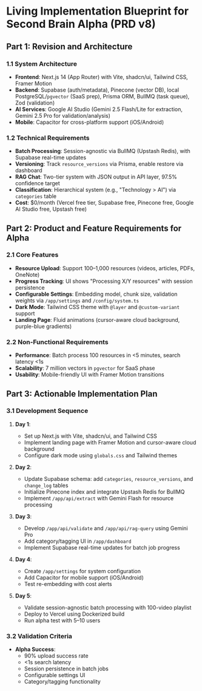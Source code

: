 # Living Implementation Blueprint for Second Brain Alpha (PRD v8)

## Part 1: Revision and Architecture

### 1.1 System Architecture
- **Frontend**: Next.js 14 (App Router) with Vite, shadcn/ui, Tailwind CSS, Framer Motion
- **Backend**: Supabase (auth/metadata), Pinecone (vector DB), local PostgreSQL/`pgvector` (SaaS prep), Prisma ORM, BullMQ (task queue), Zod (validation)
- **AI Services**: Google AI Studio (Gemini 2.5 Flash/Lite for extraction, Gemini 2.5 Pro for validation/analysis)
- **Mobile**: Capacitor for cross-platform support (iOS/Android)

### 1.2 Technical Requirements
- **Batch Processing**: Session-agnostic via BullMQ (Upstash Redis), with Supabase real-time updates
- **Versioning**: Track `resource_versions` via Prisma, enable restore via dashboard
- **RAG Chat**: Two-tier system with JSON output in API layer, 97.5% confidence target
- **Classification**: Hierarchical system (e.g., "Technology > AI") via `categories` table
- **Cost**: $0/month (Vercel free tier, Supabase free, Pinecone free, Google AI Studio free, Upstash free)

## Part 2: Product and Feature Requirements for Alpha

### 2.1 Core Features
- **Resource Upload**: Support 100–1,000 resources (videos, articles, PDFs, OneNote)
- **Progress Tracking**: UI shows "Processing X/Y resources" with session persistence
- **Configurable Settings**: Embedding model, chunk size, validation weights via `/app/settings` and `/config/system.ts`
- **Dark Mode**: Tailwind CSS theme with `@layer` and `@custom-variant` support
- **Landing Page**: Fluid animations (cursor-aware cloud background, purple-blue gradients)

### 2.2 Non-Functional Requirements
- **Performance**: Batch process 100 resources in <5 minutes, search latency <1s
- **Scalability**: 7 million vectors in `pgvector` for SaaS phase
- **Usability**: Mobile-friendly UI with Framer Motion transitions

## Part 3: Actionable Implementation Plan

### 3.1 Development Sequence
1. **Day 1**: 
   - Set up Next.js with Vite, shadcn/ui, and Tailwind CSS
   - Implement landing page with Framer Motion and cursor-aware cloud background
   - Configure dark mode using `globals.css` and Tailwind themes

2. **Day 2**: 
   - Update Supabase schema: add `categories`, `resource_versions`, and `change_log` tables
   - Initialize Pinecone index and integrate Upstash Redis for BullMQ
   - Implement `/app/api/extract` with Gemini Flash for resource processing

3. **Day 3**: 
   - Develop `/app/api/validate` and `/app/api/rag-query` using Gemini Pro
   - Add category/tagging UI in `/app/dashboard`
   - Implement Supabase real-time updates for batch job progress

4. **Day 4**: 
   - Create `/app/settings` for system configuration
   - Add Capacitor for mobile support (iOS/Android)
   - Test re-embedding with cost alerts

5. **Day 5**: 
   - Validate session-agnostic batch processing with 100-video playlist
   - Deploy to Vercel using Dockerized build
   - Run alpha test with 5–10 users

### 3.2 Validation Criteria
- **Alpha Success**: 
  - 90% upload success rate
  - <1s search latency
  - Session persistence in batch jobs
  - Configurable settings UI
  - Category/tagging functionality
